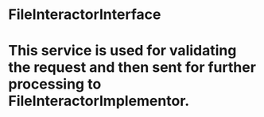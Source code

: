 # FileInteractorInterface
# This service is used for validating the request and then sent for further processing to FileInteractorImplementor.
